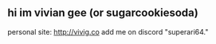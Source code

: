 ## hi im vivian gee (or sugarcookiesoda)
personal site: http://vivig.co
add me on discord "superari64."
